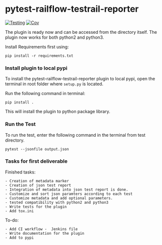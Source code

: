# pytest-railflow-testrail-reporter

[![Testing](https://github.com/railflow/railflow-pytest-plugin/actions/workflows/testing.yml/badge.svg)](https://github.com/railflow/railflow-pytest-plugin/actions/workflows/testing.yml)
[![Cov](https://github.com/railflow/railflow-pytest-plugin/actions/workflows/coverage.yml/badge.svg)](https://github.com/railflow/railflow-pytest-plugin/actions/workflows/coverage.yml)

The plugin is ready now and can be accessed from the directory itself. The plugin now works for both python2 and python3.

Install Requirements first using:

    pip install -r requirements.txt
    
### Install plugin to local pypi

To install the pytest-railflow-testrail-reporter plugin to local pypi, open the terminal in root folder where `setup.py` is located.

Run the following command in terminal:

    pip install .
    
This will install the plugin to python package library.

### Run the Test

To run the test, enter the following command in the terminal from test directory.
    
    pytest --jsonfile output.json


### Tasks for first deliverable

Finished tasks:

    - Creation of metadata marker
    - Creation of json test report
    - Integration of metadata into json test report is done.
    - Customize and sort json paramters according to each test
    - Customize metadata and add optional parameters.
    - tested compatibility with python2 and python3
    - Write tests for the plugin
    - Add tox.ini
    
To-do:


    - Add CI workflow -  Jenkins file
    - Write documentation for the plugin
    - Add to pypi
    
